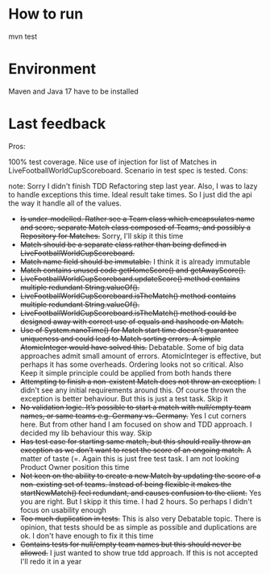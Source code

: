 # How to run 
mvn test

# Environment
Maven and Java 17 have to be installed

# Last feedback
Pros:

100% test coverage.
Nice use of injection for list of Matches in LiveFootballWorldCupScoreboard.
Scenario in test spec is tested.
Cons:

note: Sorry I didn't finish TDD Refactoring step last year. Also, I was to lazy to handle exceptions this time. Ideal result take times. So I just did the api the way it handle all of the values. 

- ~~Is under-modelled. Rather see a Team class which encapsulates name and score, separate Match class composed of Teams, and possibly a Repository for Matches.~~
 Sorry, I'll skip it this time
- ~~Match should be a separate class rather than being defined in LiveFootballWorldCupScoreboard.~~
- ~~Match name field should be immutable.~~
  I think it is already immutable
- ~~Match contains unused code getHomeScore() and getAwayScore().~~
- ~~LiveFootballWorldCupScoreboard.updateScore() method contains multiple redundant String.valueOf().~~
- ~~LiveFootballWorldCupScoreboard.isTheMatch() method contains multiple redundant String.valueOf().~~
- ~~LiveFootballWorldCupScoreboard.isTheMatch() method could be designed away with correct use of equals and hashcode on Match.~~
- ~~Use of System.nanoTime() for Match start time doesn’t guarantee uniqueness and could lead to Match sorting errors. A simple AtomicInteger would have solved this.~~
    Debatable. Some of big data approaches admit small amount of errors. AtomicInteger is effective, but perhaps it has some overheads. Ordering looks not so critical. Also Keep it simple principle could be applied from both hands there  
- ~~Attempting to finish a non-existent Match does not throw an exception.~~
  I didn't see any initial requirements around this. Of course thrown the exception is better behaviour. But this is just a test task. Skip it  
- ~~No validation logic. It’s possible to start a match with null/empty team names, or same teams e.g. Germany vs. Germany.~~
  Yes I cut corners here. But from other hand I am focused on show and TDD approach. I decided my lib behaviour this way. Skip
- ~~Has test case for starting same match, but this should really throw an exception as we don’t want to reset the score of an ongoing match.~~
  A matter of taste (=. Again this is just free test task. I am not looking Product Owner position this time  
- ~~Not keen on the ability to create a new Match by updating the score of a non-existing set of teams. Instead of being flexible it makes the startNewMatch() feel redundant, and causes confusion to the client.~~
  Yes you are right. But I skipp it this time. I had 2 hours. So perhaps I didn't focus on usability enough
- ~~Too much duplication in tests.~~
  This is also very Debatable topic. There is opinion, that tests should be as simple as possible and duplications are ok. I don't have enough to fix it this time  
- ~~Contains tests for null/empty team names but this should never be allowed.~~
  I just wanted to show true tdd approach. If this is not accepted I'll redo it in a year